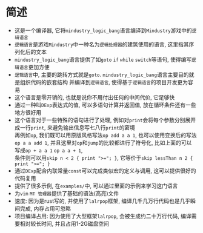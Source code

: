 # 简述
* 这是一个编译器, 它将`mindustry_logic_bang`语言编译到`Mindustry`游戏中的`逻辑语言`
* `逻辑语言`是游戏`Mindustry`中一种名为`逻辑处理器`的建筑使用的语言, 这里指其序列化后的文本
* `mindustry_logic_bang`语言提供了如`goto` `if` `while` `switch`等语句, 使得编写`逻辑语言`更加方便
* `逻辑语言`中, 主要的跳转方式就是`goto`.
  `mindustry_logic_bang`语言主要目的就是组织代码的嵌套结构
  并编译到`逻辑语言`, 使得基于`逻辑语言`的项目开发更为容易
* 这个语言是零开销的, 也就是说你不用付出任何的中间代价, 它足够快
* 通过一种叫`DExp`表达式的值, 可以多语句计算并返回值, 放在循环条件还有一些地方很好用
* 这个语言对于一些特殊的语句进行了处理, 例如对`print`会将每个参数分别展开成一行`print`,
  来避免输出信息写七八行`print`的窘境<br/>
  再例如`op`, 我们既可以用原版风格写法`op add a a 1`, 也可以使用变换后的写法`op a a add 1`,
  并且这里对`op`和`jump`的比较都进行了符号化, 比如上面的可以写成`op + a a 1` `op a a + 1`,<br/>
  条件则可以用`skip n < 2 { print ">="; }`, 它等价于`skip lessThan n 2 { print ">="; }`
* 通过`DExp`配合内联常量`const`可以完成类似宏的定义与调用, 这可以提供很好的代码复用
* 提供了很多示例, 在`examples/`中, 可以通过里面的示例来学习这门语言
* 为`vim` `MT 管理器`提供了基础的语法(高亮)文件
* 速度: 因为是rust写的, 并使用了`lalrpop`框架, 编译几千几万行代码也是几乎瞬间完成, 内存占用可忽略
* 项目编译占用: 因为使用了大型框架`lalrpop`, 会被生成约二十万行代码,
  编译需要相对较长时间, 并且占用1-2G磁盘空间
